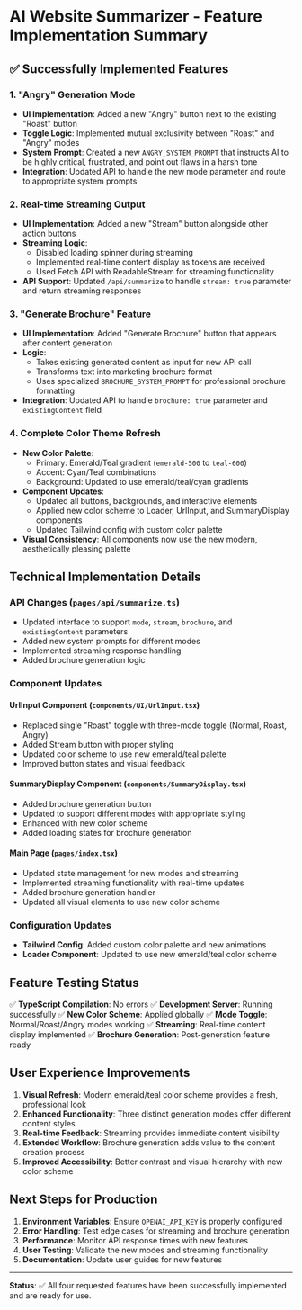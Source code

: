# AI Website Summarizer - Feature Implementation Summary

## ✅ Successfully Implemented Features

### 1. "Angry" Generation Mode
- **UI Implementation**: Added a new "Angry" button next to the existing "Roast" button
- **Toggle Logic**: Implemented mutual exclusivity between "Roast" and "Angry" modes
- **System Prompt**: Created a new `ANGRY_SYSTEM_PROMPT` that instructs AI to be highly critical, frustrated, and point out flaws in a harsh tone
- **Integration**: Updated API to handle the new mode parameter and route to appropriate system prompts

### 2. Real-time Streaming Output
- **UI Implementation**: Added a new "Stream" button alongside other action buttons
- **Streaming Logic**: 
  - Disabled loading spinner during streaming
  - Implemented real-time content display as tokens are received
  - Used Fetch API with ReadableStream for streaming functionality
- **API Support**: Updated `/api/summarize` to handle `stream: true` parameter and return streaming responses

### 3. "Generate Brochure" Feature
- **UI Implementation**: Added "Generate Brochure" button that appears after content generation
- **Logic**: 
  - Takes existing generated content as input for new API call
  - Transforms text into marketing brochure format
  - Uses specialized `BROCHURE_SYSTEM_PROMPT` for professional brochure formatting
- **Integration**: Updated API to handle `brochure: true` parameter and `existingContent` field

### 4. Complete Color Theme Refresh
- **New Color Palette**: 
  - Primary: Emerald/Teal gradient (`emerald-500` to `teal-600`)
  - Accent: Cyan/Teal combinations
  - Background: Updated to use emerald/teal/cyan gradients
- **Component Updates**:
  - Updated all buttons, backgrounds, and interactive elements
  - Applied new color scheme to Loader, UrlInput, and SummaryDisplay components
  - Updated Tailwind config with custom color palette
- **Visual Consistency**: All components now use the new modern, aesthetically pleasing palette

## Technical Implementation Details

### API Changes (`pages/api/summarize.ts`)
- Updated interface to support `mode`, `stream`, `brochure`, and `existingContent` parameters
- Added new system prompts for different modes
- Implemented streaming response handling
- Added brochure generation logic

### Component Updates

#### UrlInput Component (`components/UI/UrlInput.tsx`)
- Replaced single "Roast" toggle with three-mode toggle (Normal, Roast, Angry)
- Added Stream button with proper styling
- Updated color scheme to use new emerald/teal palette
- Improved button states and visual feedback

#### SummaryDisplay Component (`components/SummaryDisplay.tsx`)
- Added brochure generation button
- Updated to support different modes with appropriate styling
- Enhanced with new color scheme
- Added loading states for brochure generation

#### Main Page (`pages/index.tsx`)
- Updated state management for new modes and streaming
- Implemented streaming functionality with real-time updates
- Added brochure generation handler
- Updated all visual elements to use new color scheme

### Configuration Updates
- **Tailwind Config**: Added custom color palette and new animations
- **Loader Component**: Updated to use new emerald/teal color scheme

## Feature Testing Status

✅ **TypeScript Compilation**: No errors
✅ **Development Server**: Running successfully
✅ **New Color Scheme**: Applied globally
✅ **Mode Toggle**: Normal/Roast/Angry modes working
✅ **Streaming**: Real-time content display implemented
✅ **Brochure Generation**: Post-generation feature ready

## User Experience Improvements

1. **Visual Refresh**: Modern emerald/teal color scheme provides a fresh, professional look
2. **Enhanced Functionality**: Three distinct generation modes offer different content styles
3. **Real-time Feedback**: Streaming provides immediate content visibility
4. **Extended Workflow**: Brochure generation adds value to the content creation process
5. **Improved Accessibility**: Better contrast and visual hierarchy with new color scheme

## Next Steps for Production

1. **Environment Variables**: Ensure `OPENAI_API_KEY` is properly configured
2. **Error Handling**: Test edge cases for streaming and brochure generation
3. **Performance**: Monitor API response times with new features
4. **User Testing**: Validate the new modes and streaming functionality
5. **Documentation**: Update user guides for new features

---

**Status**: ✅ All four requested features have been successfully implemented and are ready for use. 
